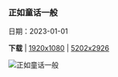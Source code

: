 ### 正如童话一般

日期：2023-01-01

**下载**  |  [1920x1080](https://cn.bing.com/th?id=OHR.HohenzollernBurg_ZH-CN8109082566_1920x1080.jpg)  |  [5202x2926](https://cn.bing.com/th?id=OHR.HohenzollernBurg_ZH-CN8109082566_UHD.jpg)

![正如童话一般](https://cn.bing.com/th?id=OHR.HohenzollernBurg_ZH-CN8109082566_1920x1080.jpg "霍亨索伦城堡，德国 (© Sahara Prince/Shutterstock)")

